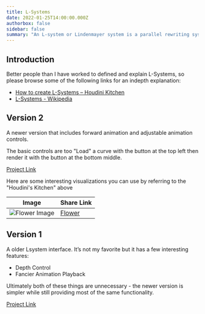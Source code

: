 ```yaml
---
title: L-Systems
date: 2022-01-25T14:00:00.000Z
authorbox: false
sidebar: false
summary: "An L-system or Lindenmayer system is a parallel rewriting system and a type of formal grammar."
---
```


## Introduction

Better people than I have worked to defined and explain L-Systems, so please browse some of the following links for an indepth explanation:
* [How to create L-Systems – Houdini Kitchen](https://www.houdinikitchen.net/2019/12/21/how-to-create-l-systems/)
* [L-Systems - Wikipedia](https://en.wikipedia.org/wiki/L-system)

## Version 2
A newer version that includes forward animation and adjustable animation controls. 

The basic controls are too "Load" a curve with the button at the top left then render it with the button at the bottom middle.

[Project Link](https://www.marshcode.com/lsys)

Here are some interesting visualizations you can use by referring to the "Houdini's Kitchen" above

| Image                                                          | Share Link |
|----------------------------------------------------------------|------------|
| ![Flower Image](/hugo_static/img/projects/l_system/flower.gif) | [Flower](https://www.marshcode.com/lsys/?share=eyJydWxlcyI6eyJBIjoiQS1bRl0ifSwiYXhpb20iOiI0RkYzQTw8PCIsImFuZ2xlIjozMCwiZGVwdGgiOjEyLCJzdGVwIjo1LCJmb3J3YXJkWFkiOiJGIiwidHVyblhZY3ciOiItIiwidHVyblhZY2N3IjoiKyIsInR1cm5YWmN3IjoiPCIsInR1cm5YWmNjdyI6Ij4iLCJwdXNoIjoiWyIsInBvcCI6Il0iLCJkaXNwbGF5IjoiU2hhcmUifQ==) |

## Version 1

A older Lsystem interface. It’s not my favorite but it has a few interesting features:

* Depth Control
* Fancier Animation Playback

Ultimately both of these things are unnecessary - the newer version is simpler while still providing most of the same functionality.

[Project Link](https://www.marshcode.com/lsys_old)